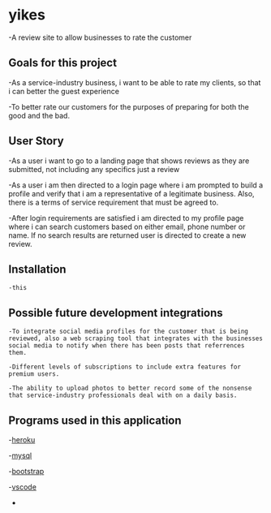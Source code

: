 # yikes

-A review site to allow businesses to rate the customer

## Goals for this project

-As a service-industry business, i want to be able to rate my clients, so that i can better the guest experience

-To better rate our customers for the purposes of preparing for both the good and the bad.

## User Story

-As a user i want to go to a landing page that shows reviews as they are submitted, not including any specifics just a review

-As a user i am then directed to a login page where i am prompted to build a profile and verify that i am a representative of a legitimate business. Also, there is a terms of service requirement that must be agreed to.

-After login requirements are satisfied i am directed to my profile page where i can search customers based on either email, phone number or name. If no search results are returned user is directed to create a new review.

## Installation

    -this

## Possible future development integrations

    -To integrate social media profiles for the customer that is being reviewed, also a web scraping tool that integrates with the businesses social media to notify when there has been posts that referrences them.

    -Different levels of subscriptions to include extra features for premium users.

    -The ability to upload photos to better record some of the nonsense that service-industry professionals deal with on a daily basis.

## Programs used in this application

-[heroku](https://img.shields.io/badge/Heroku-430098?style=for-the-badge&logo=heroku&logoColor=white)

-[mysql](https://img.shields.io/badge/MySQL-005C84?style=for-the-badge&logo=mysql&logoColor=white)

-[bootstrap](https://img.shields.io/badge/Bootstrap-563D7C?style=for-the-badge&logo=bootstrap&logoColor=white)

-[vscode](https://img.shields.io/badge/Visual_Studio_Code-0078D4?style=for-the-badge&logo=visual%20studio%20code&logoColor=white)

-
